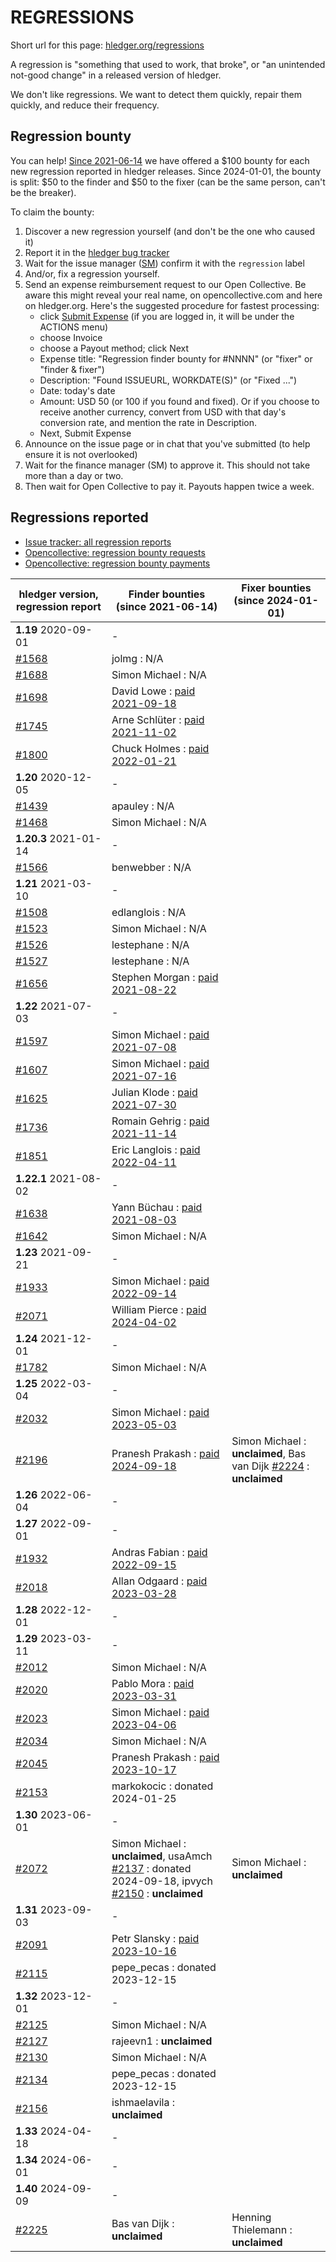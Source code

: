 # REGRESSIONS

<div class=pagetoc>

<!-- toc -->
</div>

Short url for this page: [hledger.org/regressions](https://hledger.org/regressions)

A regression is "something that used to work, that broke", or "an unintended not-good change"
in a released version of hledger.

We don't like regressions. We want to detect them quickly, repair them quickly, and reduce their frequency.

## Regression bounty

You can help!
[Since 2021-06-14](https://github.com/simonmichael/hledger/issues/1570) we have offered a $100 bounty for each new regression reported in hledger releases.
Since 2024-01-01, the bounty is split: $50 to the finder and $50 to the fixer (can be the same person, can't be the breaker).

To claim the bounty:

1. Discover a new regression yourself (and don't be the one who caused it)
2. Report it in the [hledger bug tracker](http://bugs.hledger.org)
3. Wait for the issue manager ([SM](https://joyful.com)) confirm it with the `regression` label
4. And/or, fix a regression yourself.
5. Send an expense reimbursement request to our Open Collective. 
   Be aware this might reveal your real name, on opencollective.com and here on hledger.org.
   Here's the suggested procedure for fastest processing:
   - click [Submit Expense](https://opencollective.com/hledger/expenses/new)  (if you are logged in, it will be under the ACTIONS menu) 
   - choose Invoice
   - choose a Payout method; click Next
   - Expense title: "Regression finder bounty for #NNNN" (or "fixer" or "finder & fixer")
   - Description: "Found ISSUEURL, WORKDATE(S)" (or "Fixed ...")
   - Date: today's date
   - Amount: USD 50 (or 100 if you found and fixed).
     Or if you choose to receive another currency, convert from USD with that day's conversion rate, and mention the rate in Description.
   - Next, Submit Expense
5. Announce on the issue page or in chat that you've submitted (to help ensure it is not overlooked)
6. Wait for the finance manager (SM) to approve it. This should not take more than a day or two.
7. Then wait for Open Collective to pay it. Payouts happen twice a week.

## Regressions reported

- [Issue tracker: all regression reports](https://bugs.hledger.org/regressions)
- [Opencollective: regression bounty requests](https://opencollective.com/hledger/expenses?amount=50-100)
- [Opencollective: regression bounty payments](https://opencollective.com/hledger/transactions?kind=EXPENSE&amount=50-100)

| hledger&nbsp;version, <br>regression&nbsp;report | Finder&nbsp;bounties <br>(since 2021-06-14)                                                      | Fixer&nbsp;bounties <br>(since 2024-01-01) <!-- some missing -->    |
|--------------------------------------------------|--------------------------------------------------------------------------------------------------|---------------------------------------------------------------------|
| **1.19** 2020-09-01                              | -                                                                                                |                                                                     |
| [#1568]                                          | jolmg           : N/A                                                                            |                                                                     |
| [#1688]                                          | Simon Michael   : N/A                                                                            |                                                                     |
| [#1698]                                          | David Lowe      : [paid 2021-09-18](https://opencollective.com/hledger/expenses/50380)           |                                                                     |
| [#1745]                                          | Arne Schlüter   : [paid 2021-11-02](https://opencollective.com/hledger/expenses/54446)           |                                                                     |
| [#1800]                                          | Chuck Holmes    : [paid 2022-01-21](https://opencollective.com/hledger/expenses/61802)           |                                                                     |
| **1.20** 2020-12-05                              | -                                                                                                |                                                                     |
| [#1439]                                          | apauley         : N/A                                                                            |                                                                     |
| [#1468]                                          | Simon Michael   : N/A                                                                            |                                                                     |
| **1.20.3** 2021-01-14                            | -                                                                                                |                                                                     |
| [#1566]                                          | benwebber       : N/A                                                                            |                                                                     |
| **1.21** 2021-03-10                              | -                                                                                                |                                                                     |
| [#1508]                                          | edlanglois      : N/A                                                                            |                                                                     |
| [#1523]                                          | Simon Michael   : N/A                                                                            |                                                                     |
| [#1526]                                          | lestephane      : N/A                                                                            |                                                                     |
| [#1527]                                          | lestephane      : N/A                                                                            |                                                                     |
| [#1656]                                          | Stephen Morgan  : [paid 2021-08-22](https://opencollective.com/hledger/expenses/48246)           |                                                                     |
| **1.22** 2021-07-03                              | -                                                                                                |                                                                     |
| [#1597]                                          | Simon Michael   : [paid 2021-07-08](https://opencollective.com/hledger/expenses/44939)           |                                                                     |
| [#1607]                                          | Simon Michael   : [paid 2021-07-16](https://opencollective.com/hledger/expenses/45547)           |                                                                     |
| [#1625]                                          | Julian Klode    : [paid 2021-07-30](https://opencollective.com/hledger/expenses/46431)           |                                                                     |
| [#1736]                                          | Romain Gehrig   : [paid 2021-11-14](https://opencollective.com/hledger/expenses/55510)           |                                                                     |
| [#1851]                                          | Eric Langlois   : [paid 2022-04-11](https://opencollective.com/hledger/expenses/72187)           |                                                                     |
| **1.22.1** 2021-08-02                            | -                                                                                                |                                                                     |
| [#1638]                                          | Yann Büchau     : [paid 2021-08-03](https://opencollective.com/hledger/expenses/46918)           |                                                                     |
| [#1642]                                          | Simon Michael   : N/A                                                                            |                                                                     |
| **1.23** 2021-09-21                              | -                                                                                                |                                                                     |
| [#1933]                                          | Simon Michael   : [paid 2022-09-14](https://opencollective.com/hledger/expenses/95068)           |                                                                     |
| [#2071]                                          | William Pierce  : [paid 2024-04-02](https://opencollective.com/hledger/expenses/195768)          |                                                                     |
| **1.24** 2021-12-01                              | -                                                                                                |                                                                     |
| [#1782]                                          | Simon Michael   : N/A                                                                            |                                                                     |
| **1.25** 2022-03-04                              | -                                                                                                |                                                                     |
| [#2032]                                          | Simon Michael   : [paid 2023-05-03](https://opencollective.com/hledger/expenses/137410)          |                                                                     |
| [#2196]                                          | Pranesh Prakash : [paid 2024-09-18](https://opencollective.com/hledger/expenses/220683)          | Simon Michael : **unclaimed**, Bas van Dijk [#2224] : **unclaimed** |
| **1.26** 2022-06-04                              | -                                                                                                |                                                                     |
| **1.27** 2022-09-01                              | -                                                                                                |                                                                     |
| [#1932]                                          | Andras Fabian   : [paid 2022-09-15](https://opencollective.com/hledger/expenses/95112)           |                                                                     |
| [#2018]                                          | Allan Odgaard   : [paid 2023-03-28](https://opencollective.com/hledger/expenses/130591)          |                                                                     |
| **1.28** 2022-12-01                              | -                                                                                                |                                                                     |
| **1.29** 2023-03-11                              | -                                                                                                |                                                                     |
| [#2012]                                          | Simon Michael   : N/A                                                                            |                                                                     |
| [#2020]                                          | Pablo Mora      : [paid 2023-03-31](https://opencollective.com/hledger/expenses/131350)          |                                                                     |
| [#2023]                                          | Simon Michael   : [paid 2023-04-06](https://opencollective.com/hledger/expenses/132635)          |                                                                     |
| [#2034]                                          | Simon Michael   : N/A                                                                            |                                                                     |
| [#2045]                                          | Pranesh Prakash : [paid 2023-10-17](https://opencollective.com/hledger/expenses/150171)          |                                                                     |
| [#2153]                                          | markokocic      : donated 2024-01-25                                                             |                                                                     |
| **1.30** 2023-06-01                              | -                                                                                                |                                                                     |
| [#2072]                                          | Simon Michael   : **unclaimed**, usaAmch [#2137] : donated 2024-09-18, ipvych [#2150] : **unclaimed** | Simon Michael : **unclaimed**                                       |
| **1.31** 2023-09-03                              | -                                                                                                |                                                                     |
| [#2091]                                          | Petr Slansky    : [paid 2023-10-16](https://opencollective.com/hledger/expenses/166632)          |                                                                     |
| [#2115]                                          | pepe_pecas      : donated 2023-12-15                                                             |                                                                     |
| **1.32** 2023-12-01                              | -                                                                                                |                                                                     |
| [#2125]                                          | Simon Michael   : N/A                                                                            |                                                                     |
| [#2127]                                          | rajeevn1        : **unclaimed**                                                                  |                                                                     |
| [#2130]                                          | Simon Michael   : N/A                                                                            |                                                                     |
| [#2134]                                          | pepe_pecas      : donated 2023-12-15                                                             |                                                                     |
| [#2156]                                          | ishmaelavila    : **unclaimed**                                                                  |                                                                     |
| **1.33** 2024-04-18                              | -                                                                                                |                                                                     |
| **1.34** 2024-06-01                              | -                                                                                                |                                                                     |
| **1.40** 2024-09-09                              | -                                                                                                |                                                                     |
| [#2225]                                          | Bas van Dijk    : **unclaimed**                                                                  | Henning Thielemann : **unclaimed**                                  |


[#1439]: https://github.com/simonmichael/hledger/issues/1439
[#1468]: https://github.com/simonmichael/hledger/issues/1468
[#1508]: https://github.com/simonmichael/hledger/issues/1508
[#1523]: https://github.com/simonmichael/hledger/issues/1523
[#1526]: https://github.com/simonmichael/hledger/issues/1526
[#1527]: https://github.com/simonmichael/hledger/issues/1527
[#1566]: https://github.com/simonmichael/hledger/issues/1566
[#1568]: https://github.com/simonmichael/hledger/issues/1568
[#1597]: https://github.com/simonmichael/hledger/issues/1597
[#1607]: https://github.com/simonmichael/hledger/issues/1607
[#1625]: https://github.com/simonmichael/hledger/issues/1625
[#1638]: https://github.com/simonmichael/hledger/issues/1638
[#1642]: https://github.com/simonmichael/hledger/issues/1642
[#1656]: https://github.com/simonmichael/hledger/issues/1656
[#1688]: https://github.com/simonmichael/hledger/issues/1688
[#1698]: https://github.com/simonmichael/hledger/issues/1698
[#1736]: https://github.com/simonmichael/hledger/issues/1736
[#1745]: https://github.com/simonmichael/hledger/issues/1745
[#1782]: https://github.com/simonmichael/hledger/issues/1782
[#1800]: https://github.com/simonmichael/hledger/issues/1800
[#1851]: https://github.com/simonmichael/hledger/issues/1851
[#1932]: https://github.com/simonmichael/hledger/issues/1932
[#1933]: https://github.com/simonmichael/hledger/issues/1933
[#2012]: https://github.com/simonmichael/hledger/issues/2012
[#2018]: https://github.com/simonmichael/hledger/issues/2018
[#2020]: https://github.com/simonmichael/hledger/issues/2020
[#2023]: https://github.com/simonmichael/hledger/issues/2023
[#2032]: https://github.com/simonmichael/hledger/issues/2032
[#2034]: https://github.com/simonmichael/hledger/issues/2034
[#2045]: https://github.com/simonmichael/hledger/issues/2045
[#2071]: https://github.com/simonmichael/hledger/issues/2071
[#2072]: https://github.com/simonmichael/hledger/issues/2072
[#2091]: https://github.com/simonmichael/hledger/issues/2091
[#2115]: https://github.com/simonmichael/hledger/issues/2115
[#2125]: https://github.com/simonmichael/hledger/issues/2125
[#2127]: https://github.com/simonmichael/hledger/issues/2127
[#2130]: https://github.com/simonmichael/hledger/issues/2130
[#2134]: https://github.com/simonmichael/hledger/issues/2134
[#2137]: https://github.com/simonmichael/hledger/issues/2137
[#2150]: https://github.com/simonmichael/hledger/issues/2150
[#2153]: https://github.com/simonmichael/hledger/issues/2153
[#2156]: https://github.com/simonmichael/hledger/issues/2156
[#2196]: https://github.com/simonmichael/hledger/issues/2196
[#2224]: https://github.com/simonmichael/hledger/issues/2224
[#2225]: https://github.com/simonmichael/hledger/issues/2225
